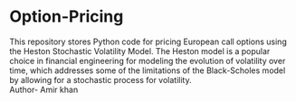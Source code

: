 # Option-Pricing
This repository stores Python code for pricing European call options using the Heston Stochastic Volatility Model. The Heston model is a popular choice in financial engineering for modeling the evolution of volatility over time, which addresses some of the limitations of the Black-Scholes model by allowing for a stochastic process for volatility. 
<br>
Author- Amir khan

